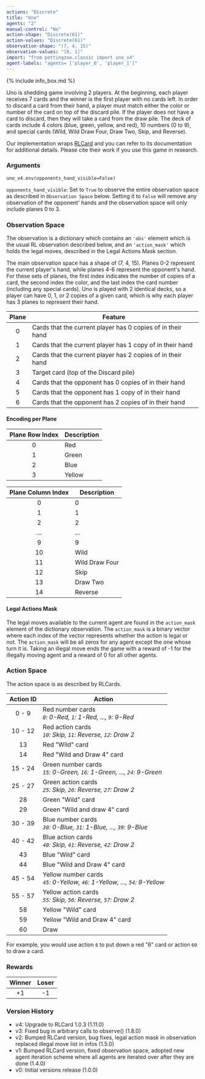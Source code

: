 ```yaml
---
actions: "Discrete"
title: "Uno"
agents: "2"
manual-control: "No"
action-shape: "Discrete(61)"
action-values: "Discrete(61)"
observation-shape: "(7, 4, 15)"
observation-values: "[0, 1]"
import: "from pettingzoo.classic import uno_v4"
agent-labels: "agents= ['player_0', 'player_1']"
---
```


{% include info_box.md %}



Uno is shedding game involving 2 players. At the beginning, each player receives 7 cards and the winner is the first player with no cards left. In order to discard a card from their hand, a player must match either the color or number of the card on top of the discard pile. If the player does not have a card to discard, then they will take a card from the draw pile. The deck of cards include 4 colors (blue, green, yellow, and red), 10 numbers (0 to 9), and special cards (Wild, Wild Draw Four, Draw Two, Skip, and Reverse).

Our implementation wraps [RLCard](http://rlcard.org/games.html#uno) and you can refer to its documentation for additional details. Please cite their work if you use this game in research.

### Arguments

```
uno_v4.env(opponents_hand_visible=False)
```

`opponents_hand_visible`:  Set to `True` to observe the entire observation space as described in `Observation Space` below. Setting it to `False` will remove any observation of the opponent' hands and the observation space will only include planes 0 to 3.

### Observation Space

The observation is a dictionary which contains an `'obs'` element which is the usual RL observation described below, and an  `'action_mask'` which holds the legal moves, described in the Legal Actions Mask section.

The main observation space has a shape of (7, 4, 15). Planes 0-2 represent the current player's hand, while planes 4-6 represent the opponent's hand. For these sets of planes, the first index indicates the number of copies of a card, the second index the color, and the last index the card number (including any special cards). Uno is played with 2 identical decks, so a player can have 0, 1, or 2 copies of a given card, which is why each player has 3 planes to represent their hand.

| Plane | Feature                                                     |
| :---: | ----------------------------------------------------------- |
|   0   | Cards that the current player has 0 copies of in their hand |
|   1   | Cards that the current player has 1 copy of in their hand   |
|   2   | Cards that the current player has 2 copies of in their hand |
|   3   | Target card (top of the Discard pile)                       |
|   4   | Cards that the opponent has 0 copies of in their hand       |
|   5   | Cards that the opponent has 1 copy of in their hand         |
|   6   | Cards that the opponent has 2 copies of in their hand       |

#### Encoding per Plane

| Plane Row Index | Description |
|:---------------:|-------------|
|        0        | Red         |
|        1        | Green       |
|        2        | Blue        |
|        3        | Yellow      |

| Plane Column Index | Description    |
|:------------------:|----------------|
|        0           | 0              |
|        1           | 1              |
|        2           | 2              |
|       ...          | ...            |
|        9           | 9              |
|        10          | Wild           |
|        11          | Wild Draw Four |
|        12          | Skip           |
|        13          | Draw Two       |
|        14          | Reverse        |

#### Legal Actions Mask

The legal moves available to the current agent are found in the `action_mask` element of the dictionary observation. The `action_mask` is a binary vector where each index of the vector represents whether the action is legal or not. The `action_mask` will be all zeros for any agent except the one whose turn it is. Taking an illegal move ends the game with a reward of -1 for the illegally moving agent and a reward of 0 for all other agents.

### Action Space

The action space is as described by RLCards.

| Action ID |                                     Action                                     |
|:---------:| ------------------------------------------------------------------------------ |
|  0 - 9    | Red number cards<br>_`0`: 0-Red, `1`: 1-Red, ..., `9`: 9-Red_                  |
| 10 - 12   | Red action cards<br>_`10`: Skip, `11`: Reverse, `12`: Draw 2_                  |
|     13    | Red "Wild" card                                                                |
|     14    | Red "Wild and Draw 4" card                                                     |
| 15 - 24   | Green number cards<br>_`15`: 0-Green, `16`: 1-Green, ..., `24`: 9-Green_       |
| 25 - 27   | Green action cards<br>_`25`: Skip, `26`: Reverse, `27`: Draw 2_                |
|     28    | Green "Wild" card                                                              |
|     29    | Green "Wild and draw 4" card                                                   |
| 30 - 39   | Blue number cards<br>_`30`: 0-Blue, `31`: 1-Blue, ..., `39`: 9-Blue_           |
| 40 - 42   | Blue action cards<br>_`40`: Skip, `41`: Reverse, `42`: Draw 2_                 |
|     43    | Blue "Wild" card                                                               |
|     44    | Blue "Wild and Draw 4" card                                                    |
| 45 - 54   | Yellow number cards<br>_`45`: 0-Yellow, `46`: 1-Yellow, ..., `54`: 9-Yellow_   |
| 55 - 57   | Yellow action cards<br>_`55`: Skip, `56`: Reverse, `57`: Draw 2_               |
|     58    | Yellow "Wild" card                                                             |
|     59    | Yellow "Wild and Draw 4" card                                                  |
|     60    | Draw                                                                           |

For example, you would use action `6` to put down a red "6" card or action `60` to draw a card.

### Rewards

| Winner | Loser |
| :----: | :---: |
| +1     | -1    |

### Version History

* v4: Upgrade to RLCard 1.0.3 (1.11.0)
* v3: Fixed bug in arbitrary calls to observe() (1.8.0)
* v2: Bumped RLCard version, bug fixes, legal action mask in observation replaced illegal move list in infos (1.5.0)
* v1: Bumped RLCard version, fixed observation space, adopted new agent iteration scheme where all agents are iterated over after they are done (1.4.0)
* v0: Initial versions release (1.0.0)
